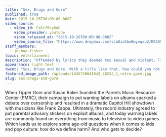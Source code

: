 ```yaml
---
title: "Sex, Drugs and Gore"
published: true
date: 2015-10-26T00:00:00.000Z
video_source:
  - video_id: Falif9ry6oU
    video_provider: youtube
    video_released_at: "2015-10-26T00:00:00.000Z"
    video_source_file: "https://www.dropbox.com/s/a0ix5be8wyvqxp2/RR255_RR_MASTER_10_27_2015_SEX_DRUGS_GORE_STANDARDS_CORRECTION-H264_1080p.mov?dl=0"
staff_members:
  - joshua-fisher
topic: entertainment
description: "Offended by lyrics they deemed too sexual and violent, Tipper Gore and Susan Baker campaigned to put warning labels on albums in 1985. Years later, warning labels have ended up in some unexpected places."
appearance: light-text
tweet: "Sex, Drugs and Gore. With a title like that, how could you not want to watch? #warninglabels #music"
featured_image_path: /uploads/1445740641042_36234_1_retro-gore.jpg
slug: sex-drugs-and-gore
---
```


When Tipper Gore and Susan Baker founded the Parents Music Resource Center (PMRC), their campaign to put warning labels on albums sparked a debate over censorship and resulted in a dramatic Capitol Hill showdown with musicians like Frank Zappa. Ultimately, the record industry agreed to put parental advisory stickers on explicit albums, and today warning labels are commonly found on everything from music to television to video games. Which leads us to explore some age-old questions when it comes to kids and pop culture: how do we define harm? And who gets to decide?

